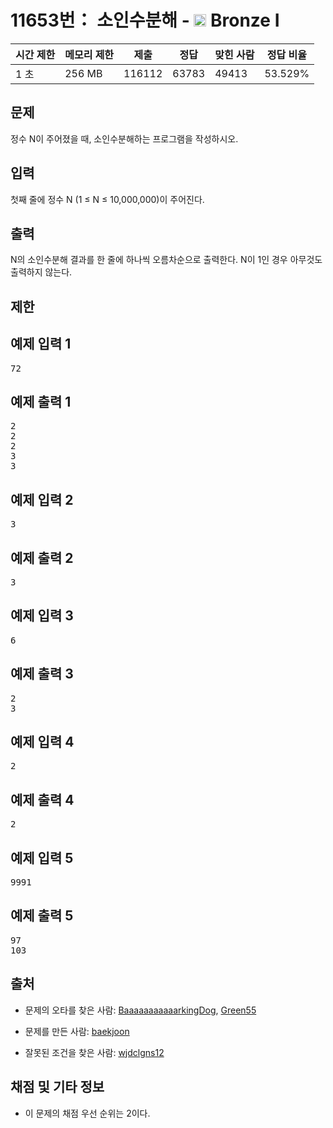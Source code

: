 # 11653번： 소인수분해 - <img src="https://static.solved.ac/tier_small/5.svg" style="height:20px" /> Bronze I



| 시간 제한 | 메모리 제한 | 제출 | 정답 | 맞힌 사람 | 정답 비율 |
| --- | --- | --- | --- | --- | --- |
| 1 초 | 256 MB | 116112 | 63783 | 49413 | 53.529% |
## 문제

정수 N이 주어졌을 때, 소인수분해하는 프로그램을 작성하시오.

## 입력

첫째 줄에 정수 N (1 ≤ N ≤ 10,000,000)이 주어진다.

## 출력

N의 소인수분해 결과를 한 줄에 하나씩 오름차순으로 출력한다. N이 1인 경우 아무것도 출력하지 않는다.

## 제한

## 예제 입력 1

<pre>72
</pre>
## 예제 출력 1

<pre>2
2
2
3
3
</pre>
## 예제 입력 2

<pre>3
</pre>
## 예제 출력 2

<pre>3
</pre>
## 예제 입력 3

<pre>6
</pre>
## 예제 출력 3

<pre>2
3
</pre>
## 예제 입력 4

<pre>2
</pre>
## 예제 출력 4

<pre>2
</pre>
## 예제 입력 5

<pre>9991
</pre>
## 예제 출력 5

<pre>97
103
</pre>
## 출처

- 문제의 오타를 찾은 사람: [BaaaaaaaaaaarkingDog](/user/BaaaaaaaaaaarkingDog), [Green55](/user/Green55)

- 문제를 만든 사람: [baekjoon](/user/baekjoon)

- 잘못된 조건을 찾은 사람: [wjdclgns12](/user/wjdclgns12)

## 채점 및 기타 정보

- 이 문제의 채점 우선 순위는 2이다.